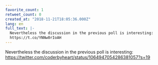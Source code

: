 ```yaml
---
favorite_count: 1
retweet_count: 0
created_at: "2018-11-21T18:05:36.000Z"
lang: en
full_text: |-
  Nevertheless the discussion in the previous poll is interesting:
  https://t.co/YNNw0rIoAH
---
```


Nevertheless the discussion in the previous poll is interesting:
<https://twitter.com/coderbyheart/status/1064947054286381057?s=19>
